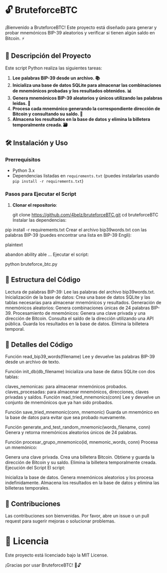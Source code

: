 # 🔓 BruteforceBTC

¡Bienvenido a BruteforceBTC! Este proyecto está diseñado para generar y probar mnemónicos BIP-39 aleatorios y verificar si tienen algún saldo en Bitcoin. ⚡

## 🚀 Descripción del Proyecto

Este script Python realiza las siguientes tareas:

1. **Lee palabras BIP-39 desde un archivo. 📚**
2. **Inicializa una base de datos SQLite para almacenar las combinaciones de mnemónicos probadas y los resultados obtenidos. 📊**
3. **Genera mnemónicos BIP-39 aleatorios y únicos utilizando las palabras leídas. 🎲**
4. **Procesa cada mnemónico generando la correspondiente dirección de Bitcoin y consultando su saldo. 💸**
5. **Almacena los resultados en la base de datos y elimina la billetera temporalmente creada. 🗃️**

## 🛠️ Instalación y Uso

### Prerrequisitos

- Python 3.x
- Dependencias listadas en `requirements.txt` (puedes instalarlas usando `pip install -r requirements.txt`)

### Pasos para Ejecutar el Script

1. **Clonar el repositorio**:
  
   git clone https://github.com/4belz/bruteforceBTC.git
   cd bruteforceBTC
Instalar las dependencias:

pip install -r requirements.txt
Crear el archivo bip39words.txt con las palabras BIP-39 (puedes encontrar una lista en BIP-39 Engli):

plaintext

abandon
ability
able
...
Ejecutar el script:

python bruteforce_btc.py

## 📂 Estructura del Código

Lectura de palabras BIP-39: Lee las palabras del archivo bip39words.txt.
Inicialización de la base de datos: Crea una base de datos SQLite y las tablas necesarias para almacenar mnemónicos y resultados.
Generación de mnemónicos aleatorios: Genera combinaciones únicas de 24 palabras BIP-39.
Procesamiento de mnemónicos:
Genera una clave privada y una dirección de Bitcoin.
Consulta el saldo de la dirección utilizando una API pública.
Guarda los resultados en la base de datos.
Elimina la billetera temporal.

## 📝 Detalles del Código

Función read_bip39_words(filename)
Lee y devuelve las palabras BIP-39 desde un archivo de texto.

Función init_db(db_filename)
Inicializa una base de datos SQLite con dos tablas:

claves_nemonicas: para almacenar mnemónicos probados.
claves_procesadas: para almacenar mnemónicos, direcciones, claves privadas y saldos.
Función read_tried_mnemonics(conn)
Lee y devuelve un conjunto de mnemónicos que ya han sido probados.

Función save_tried_mnemonic(conn, mnemonic)
Guarda un mnemónico en la base de datos para evitar que sea probado nuevamente.

Función generate_and_test_random_mnemonic(words_filename, conn)
Genera y retorna mnemónicos aleatorios únicos de 24 palabras.

Función procesar_grupo_mnemonico(id, mnemonic_words, conn)
Procesa un mnemónico:

Genera una clave privada.
Crea una billetera Bitcoin.
Obtiene y guarda la dirección de Bitcoin y su saldo.
Elimina la billetera temporalmente creada.
Ejecución del Script
El script:

Inicializa la base de datos.
Genera mnemónicos aleatorios y los procesa indefinidamente.
Almacena los resultados en la base de datos y elimina las billeteras temporales.

## 🚧 Contribuciones

Las contribuciones son bienvenidas. Por favor, abre un issue o un pull request para sugerir mejoras o solucionar problemas.

# 📜 Licencia

Este proyecto está licenciado bajo la MIT License.

¡Gracias por usar BruteforceBTC! 🚀🔓
